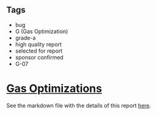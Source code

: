 ## Tags

- bug
- G (Gas Optimization)
- grade-a
- high quality report
- selected for report
- sponsor confirmed
- G-07

# [Gas Optimizations](https://github.com/code-423n4/2023-06-lukso-findings/issues/87) 

See the markdown file with the details of this report [here](https://github.com/code-423n4/2023-06-lukso-findings/blob/main/data/Raihan-G.md).